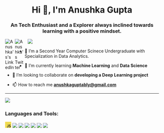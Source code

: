 

<h1 align="center">Hi 👋, I'm Anushka Gupta</h1>
<h3 align="center">An  Tech Enthusiast and a Explorer always inclined towards learning with a positive mindset.


</h3>

<a href="https://www.linkedin.com/in/anushka-gupta-035794197/">
  <img align="left" alt="Anushka's's LinkedIn" width="32px" src="https://cdn.jsdelivr.net/npm/simple-icons@v3/icons/linkedin.svg" />
</a>

<a href="https://twitter.com/Anushka50399661">
  <img align="left" alt="Anushka's Twitter" width="32px" src="https://cdn.jsdelivr.net/npm/simple-icons@3.2.0/icons/twitter.svg" />
</a> 

<img src="https://miro.medium.com/max/1600/0*K2WLMTExLyida7OR.gif" width="430" align='right'>


<br/>

- 🔭 I’m a Second Year Computer Scinece Undergraduate with Specialization in Data Analytics.

- 🌱 I’m currently learning **Machine Learning** and  **Data Science** 

- 👯 I’m looking to collaborate on **developing a Deep Learning project** 

- 📫 How to reach me **anushkaguptably@gmail.com**

------
<IMG SRC="https://github-readme-stats.vercel.app/api/top-langs/?username=Anushka7310&theme=blue-green&&layout=compact">
 
  
  
  
  <h3 align="left">Languages and Tools:</h3>
<code><img height="20" src="https://raw.githubusercontent.com/github/explore/80688e429a7d4ef2fca1e82350fe8e3517d3494d/topics/javascript/javascript.png"></code>
<code><img height="20" src="https://cdn3.iconfinder.com/data/icons/logos-and-brands-adobe/512/267_Python-512.png"></code> 
<code><img height="20" src="https://cdn.iconscout.com/icon/free/png-512/c-programming-569564.png"></code> 
<code><img height="20" src="https://cdn.iconscout.com/icon/free/png-512/php-27-226042.png"></code> 
<code><img height="20" src="https://e7.pngegg.com/pngimages/840/443/png-clipart-html-5-logo-web-development-html-css3-canvas-element-web-design-w3c-html5-logo-miscellaneous-text-thumbnail.png"></code>
<code><img height="20" src="https://mccarter.gallerycdn.vsassets.io/extensions/mccarter/start-git-bash/1.2.1/1499505567572/Microsoft.VisualStudio.Services.Icons.Default"></code>
<code><img height="20" src="https://www.r-project.org/logo/Rlogo.png"></code>

